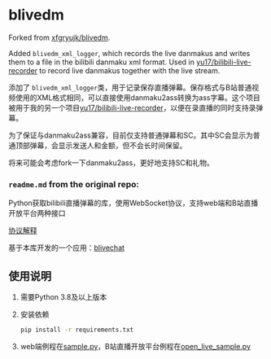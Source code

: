 # blivedm

Forked from [xfgryujk/blivedm](https://github.com/xfgryujk/blivedm).

Added `blivedm_xml_logger`, which records the live danmakus and writes them to a file in the bilibili danmaku xml format. Used in [yu17/bilibili-live-recorder](https://github.com/yu17/bilibili-live-recorder) to record live danmakus together with the live stream.

添加了 `blivedm_xml_logger`类，用于记录保存直播弹幕。保存格式与B站普通视频使用的XML格式相同，可以直接使用danmaku2ass转换为ass字幕。这个项目被用于我的另一个项目[yu17/bilibili-live-recorder](https://github.com/yu17/bilibili-live-recorder)，以便在录直播的同时支持录弹幕。

为了保证与danmaku2ass兼容，目前仅支持普通弹幕和SC。其中SC会显示为普通顶部弹幕，会显示发送人和金额，但不会长时间保留。

将来可能会考虑fork一下danmaku2ass，更好地支持SC和礼物。

### `readme.md` from the original repo:

Python获取bilibili直播弹幕的库，使用WebSocket协议，支持web端和B站直播开放平台两种接口

[协议解释](https://open-live.bilibili.com/document/657d8e34-f926-a133-16c0-300c1afc6e6b)

基于本库开发的一个应用：[blivechat](https://github.com/xfgryujk/blivechat)

## 使用说明

1. 需要Python 3.8及以上版本
2. 安装依赖

    ```sh
    pip install -r requirements.txt
    ```

3. web端例程在[sample.py](./sample.py)，B站直播开放平台例程在[open_live_sample.py](./open_live_sample.py)
